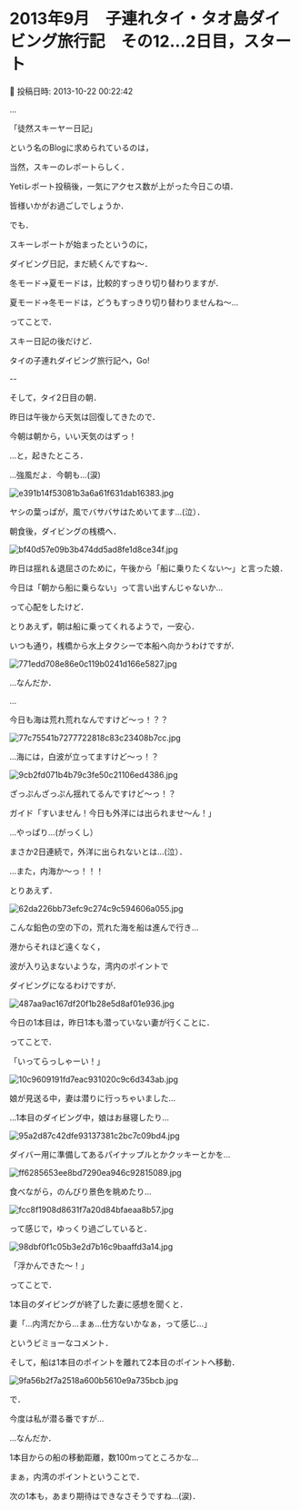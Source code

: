 # 2013年9月　子連れタイ・タオ島ダイビング旅行記　その12…2日目，スタート

📅 投稿日時: 2013-10-22 00:22:42

…


「徒然スキーヤー日記」


という名のBlogに求められているのは，


当然，スキーのレポートらしく．


Yetiレポート投稿後，一気にアクセス数が上がった今日この頃．


皆様いかがお過ごしでしょうか．





でも．


スキーレポートが始まったというのに，


ダイビング日記，まだ続くんですね～．


冬モード→夏モードは，比較的すっきり切り替わりますが．


夏モード→冬モードは，どうもすっきり切り替わりませんね～…





ってことで．


スキー日記の後だけど．


タイの子連れダイビング旅行記へ，Go!


--


そして，タイ2日目の朝．





昨日は午後から天気は回復してきたので．


今朝は朝から，いい天気のはずっ！





…と，起きたところ．


…強風だよ．今朝も…(涙)




![e391b14f53081b3a6a61f631dab16383.jpg](images/e391b14f53081b3a6a61f631dab16383.jpg)




ヤシの葉っぱが，風でバサバサはためいてます…(泣）．





朝食後，ダイビングの桟橋へ．




![bf40d57e09b3b474dd5ad8fe1d8ce34f.jpg](images/bf40d57e09b3b474dd5ad8fe1d8ce34f.jpg)




昨日は揺れ＆退屈さのために，午後から「船に乗りたくない～」と言った娘．


今日は「朝から船に乗らない」って言い出すんじゃないか…


って心配をしたけど．


とりあえず，朝は船に乗ってくれるようで，一安心．





いつも通り，桟橋から水上タクシーで本船へ向かうわけですが．




![771edd708e86e0c119b0241d166e5827.jpg](images/771edd708e86e0c119b0241d166e5827.jpg)




…なんだか．


…


今日も海は荒れ荒れなんですけど～っ！？？




![77c75541b7277722818c83c23408b7cc.jpg](images/77c75541b7277722818c83c23408b7cc.jpg)




…海には，白波が立ってますけど～っ！？




![9cb2fd071b4b79c3fe50c21106ed4386.jpg](images/9cb2fd071b4b79c3fe50c21106ed4386.jpg)




ざっぷんざっぷん揺れてるんですけど～っ！？





ガイド「すいません！今日も外洋には出られませ～ん！」





…やっぱり…(がっくし）





まさか2日連続で，外洋に出られないとは…(泣）．


…また，内海か～っ！！！





とりあえず．




![62da226bb73efc9c274c9c594606a055.jpg](images/62da226bb73efc9c274c9c594606a055.jpg)




こんな鉛色の空の下の，荒れた海を船は進んで行き…





港からそれほど遠くなく，


波が入り込まないような，湾内のポイントで


ダイビングになるわけですが．




![487aa9ac167df20f1b28e5d8af01e936.jpg](images/487aa9ac167df20f1b28e5d8af01e936.jpg)







今日の1本目は，昨日1本も潜っていない妻が行くことに．


ってことで．


「いってらっしゃーい！」




![10c9609191fd7eac931020c9c6d343ab.jpg](images/10c9609191fd7eac931020c9c6d343ab.jpg)




娘が見送る中，妻は潜りに行っちゃいました…





…1本目のダイビング中，娘はお昼寝したり…




![95a2d87c42dfe93137381c2bc7c09bd4.jpg](images/95a2d87c42dfe93137381c2bc7c09bd4.jpg)




ダイバー用に準備してあるパイナップルとかクッキーとかを…




![ff6285653ee8bd7290ea946c92815089.jpg](images/ff6285653ee8bd7290ea946c92815089.jpg)




食べながら，のんびり景色を眺めたり…




![fcc8f1908d8631f7a20d84bfaeaa8b57.jpg](images/fcc8f1908d8631f7a20d84bfaeaa8b57.jpg)




って感じで，ゆっくり過ごしていると．




![98dbf0f1c05b3e2d7b16c9baaffd3a14.jpg](images/98dbf0f1c05b3e2d7b16c9baaffd3a14.jpg)




「浮かんできた～！」





ってことで．


1本目のダイビングが終了した妻に感想を聞くと．





妻「…内湾だから…まぁ…仕方ないかなぁ，って感じ…」





というビミョーなコメント．





そして，船は1本目のポイントを離れて2本目のポイントへ移動．




![9fa56b2f7a2518a600b5610e9a735bcb.jpg](images/9fa56b2f7a2518a600b5610e9a735bcb.jpg)




で．


今度は私が潜る番ですが…


…なんだか．


1本目からの船の移動距離，数100mってところかな…





まぁ，内湾のポイントということで．


次の1本も，あまり期待はできなさそうですね…(涙)．

